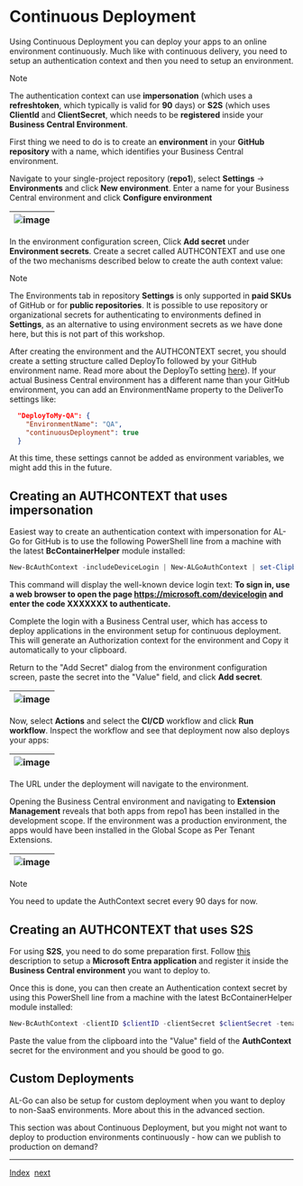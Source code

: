 # Continuous Deployment

Using Continuous Deployment you can deploy your apps to an online environment continuously. Much like with continuous delivery, you need to setup an authentication context and then you need to setup an environment.

> [!NOTE]
> The authentication context can use **impersonation** (which uses a **refreshtoken**, which typically is valid for **90** days) or **S2S** (which uses **ClientId** and **ClientSecret**, which needs to be **registered** inside your **Business Central Environment**.

First thing we need to do is to create an **environment** in your **GitHub repository** with a name, which identifies your Business Central environment.

Navigate to your single-project repository (**repo1**), select **Settings** -> **Environments** and click **New environment**. Enter a name for your Business Central environment and click **Configure environment**

| ![image](https://github.com/microsoft/AL-Go/assets/10775043/72dc1a40-bb14-4e2a-9d8a-35f36bf623a3) |
|-|

In the environment configuration screen, Click **Add secret** under **Environment secrets**. Create a secret called AUTHCONTEXT and use one of the two mechanisms described below to create the auth context value:

> [!NOTE]
> The Environments tab in repository **Settings** is only supported in **paid SKUs** of GitHub or for **public repositories**. It is possible to use repository or organizational secrets for authenticating to environments defined in **Settings**, as an alternative to using environment secrets as we have done here, but this is not part of this workshop.

After creating the environment and the AUTHCONTEXT secret, you should create a setting structure called DeployTo followed by your GitHub environment name. Read more about the DeployTo setting [here](https://aka.ms/algosettings#DeployTo)).
If your actual Business Central environment has a different name than your GitHub environment, you can add an EnvironmentName property to the DeliverTo settings like:

```json
  "DeployToMy-QA": {
    "EnvironmentName": "QA",
    "continuousDeployment": true
  }
```

At this time, these settings cannot be added as environment variables, we might add this in the future.

## Creating an AUTHCONTEXT that uses impersonation
Easiest way to create an authentication context with impersonation for AL-Go for GitHub is to use the following PowerShell line from a machine with the latest **BcContainerHelper** module installed:

```powershell
New-BcAuthContext -includeDeviceLogin | New-ALGoAuthContext | set-Clipboard
```

This command will display the well-known device login text: **To sign in, use a web browser to open the page https://microsoft.com/devicelogin and enter the code XXXXXXX to authenticate.**

Complete the login with a Business Central user, which has access to deploy applications in the environment setup for continuous deployment. This will generate an Authorization context for the environment and Copy it automatically to your clipboard.

Return to the "Add Secret" dialog from the environment configuration screen, paste the secret into the "Value" field, and click **Add secret**.

| ![image](https://github.com/microsoft/AL-Go/assets/10775043/7d825d02-a22f-41fc-b291-08dea0685676) |
|-|

Now, select **Actions** and select the **CI/CD** workflow and click **Run workflow**. Inspect the workflow and see that deployment now also deploys your apps:

| ![image](https://github.com/microsoft/AL-Go/assets/10775043/2e390351-f9a5-49a5-a50c-25671022633c) |
|-|

The URL under the deployment will navigate to the environment.

Opening the Business Central environment and navigating to **Extension Management** reveals that both apps from repo1 has been installed in the development scope. If the environment was a production environment, the apps would have been installed in the Global Scope as Per Tenant Extensions.

| ![image](https://github.com/microsoft/AL-Go/assets/10775043/40e5f9de-319c-4151-aa31-98a32732bfce) |
|-|

> [!NOTE]
> You need to update the AuthContext secret every 90 days for now.

## Creating an AUTHCONTEXT that uses S2S
For using **S2S**, you need to do some preparation first. Follow [this](https://learn.microsoft.com/en-us/dynamics365/business-central/dev-itpro/administration/automation-apis-using-s2s-authentication) description to setup a **Microsoft Entra application** and register it inside the **Business Central environment** you want to deploy to.

Once this is done, you can then create an Authentication context secret by using this PowerShell line from a machine with the latest BcContainerHelper module installed:

```powershell
New-BcAuthContext -clientID $clientID -clientSecret $clientSecret -tenantID $tenantID | New-ALGoAuthContext | Set-Clipboard
```

Paste the value from the clipboard into the "Value" field of the **AuthContext** secret for the environment and you should be good to go.

## Custom Deployments

AL-Go can also be setup for custom deployment when you want to deploy to non-SaaS environments. More about this in the advanced section.

This section was about Continuous Deployment, but you might not want to deploy to production environments continuously - how can we publish to production on demand?

---
[Index](Index.md)&nbsp;&nbsp;[next](PublishToProduction.md)
